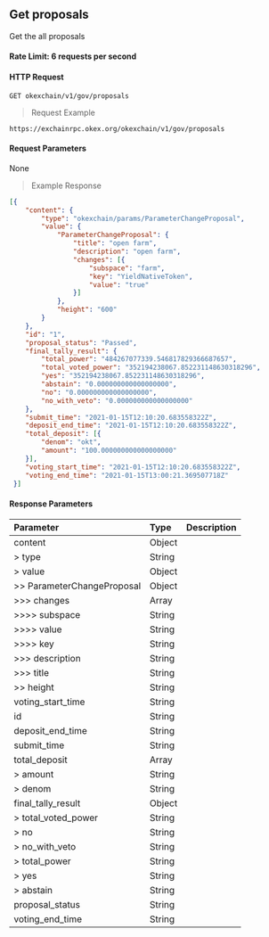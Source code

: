 ## Get proposals

Get the all proposals


#### Rate Limit: 6 requests per second

#### HTTP Request

`GET okexchain/v1/gov/proposals`

> Request Example

```wiki
https://exchainrpc.okex.org/okexchain/v1/gov/proposals

```

#### Request Parameters

None
> Example Response

```json
[{
 	"content": {
 		"type": "okexchain/params/ParameterChangeProposal",
 		"value": {
 			"ParameterChangeProposal": {
 				"title": "open farm",
 				"description": "open farm",
 				"changes": [{
 					"subspace": "farm",
 					"key": "YieldNativeToken",
 					"value": "true"
 				}]
 			},
 			"height": "600"
 		}
 	},
 	"id": "1",
 	"proposal_status": "Passed",
 	"final_tally_result": {
 		"total_power": "484267077339.546817829366687657",
 		"total_voted_power": "352194238067.852231148630318296",
 		"yes": "352194238067.852231148630318296",
 		"abstain": "0.000000000000000000",
 		"no": "0.000000000000000000",
 		"no_with_veto": "0.000000000000000000"
 	},
 	"submit_time": "2021-01-15T12:10:20.683558322Z",
 	"deposit_end_time": "2021-01-15T12:10:20.683558322Z",
 	"total_deposit": [{
 		"denom": "okt",
 		"amount": "100.000000000000000000"
 	}],
 	"voting_start_time": "2021-01-15T12:10:20.683558322Z",
 	"voting_end_time": "2021-01-15T13:00:21.369507718Z"
 }]
```

#### Response Parameters

| **Parameter** | **Type** | **Description**                                                                                                                                                                                                                                                      |
| :----------------- | :------- | :------------------------------------------------------------------------------------------------------------------------------------------------------------------------------------------------------------------------------------------------------------------- |
|  content              | Object    | 				| 
| > type                | String    | 				| 
| > value               | Object    | 				| 
| >> ParameterChangeProposal| Object    | 				| 
| >>> changes           | Array     | 				| 
| >>>> subspace         | String    | 				| 
| >>>> value            | String    | 				| 
| >>>> key              | String    | 				| 
| >>> description       | String    | 				| 
| >>> title             | String    | 				| 
| >> height             | String    | 				| 
|  voting_start_time    | String    | 				| 
|  id                   | String    | 				| 
|  deposit_end_time     | String    | 				| 
|  submit_time          | String    | 				| 
|  total_deposit        | Array     | 				| 
| > amount              | String    | 				| 
| > denom               | String    | 				| 
|  final_tally_result   | Object    | 				| 
| > total_voted_power   | String    | 				| 
| > no                  | String    | 				| 
| > no_with_veto        | String    | 				| 
| > total_power         | String    | 				| 
| > yes                 | String    | 				| 
| > abstain             | String    | 				| 
|  proposal_status      | String    | 				| 
|  voting_end_time      | String    | 				| 
